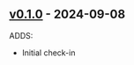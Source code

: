 ## [v0.1.0](https://github.com/sundaram-previsedx/previsedx-labguru-file-utils/tree/v0.1.0) - 2024-09-08

ADDS:
- Initial check-in
